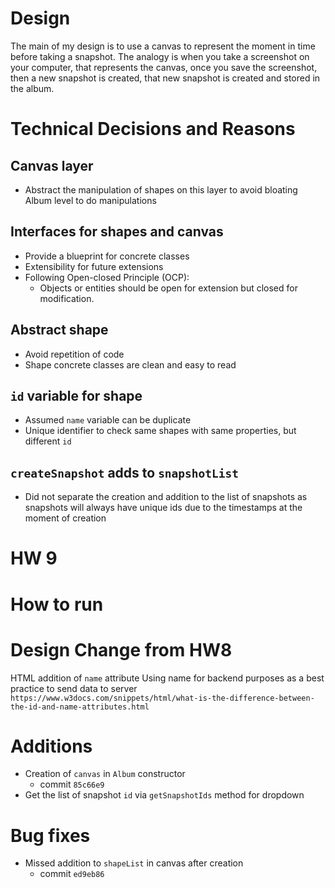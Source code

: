 # Design

The main of my design is to use a canvas to represent the moment in time before taking a snapshot.
The analogy is when you take a screenshot on your computer, that represents the canvas,
once you save the screenshot, then a new snapshot is created, that new snapshot is created and stored in the album.

# Technical Decisions and Reasons

## Canvas layer
- Abstract the manipulation of shapes on this layer to avoid bloating Album level to do manipulations

## Interfaces for shapes and canvas
- Provide a blueprint for concrete classes 
- Extensibility for future extensions
- Following Open-closed Principle (OCP):
  - Objects or entities should be open for extension but closed for modification.

## Abstract shape
- Avoid repetition of code
- Shape concrete classes are clean and easy to read

## `id` variable for shape 
- Assumed `name` variable can be duplicate
- Unique identifier to check same shapes with same properties, but different `id`


## `createSnapshot` adds to `snapshotList`
- Did not separate the creation and addition to the list of snapshots as snapshots will always 
have unique ids due to the timestamps at the moment of creation

# HW 9 

# How to run

# Design Change from HW8

HTML addition of `name` attribute
Using name for backend purposes as a best practice to send data to server
`https://www.w3docs.com/snippets/html/what-is-the-difference-between-the-id-and-name-attributes.html`

# Additions

- Creation of `canvas` in `Album` constructor
  - commit `85c66e9`
- Get the list of snapshot `id` via `getSnapshotIds` method for dropdown

# Bug fixes

- Missed addition to `shapeList` in canvas after creation
  - commit `ed9eb86`

